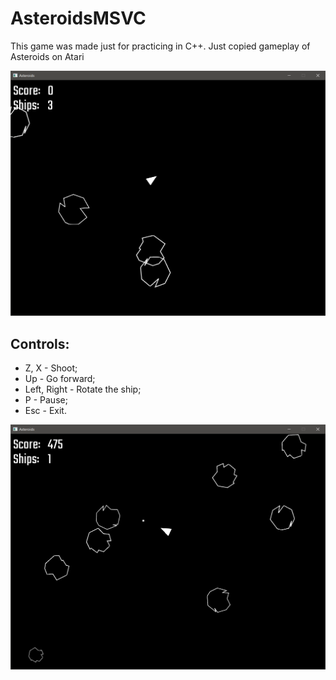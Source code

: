 # AsteroidsMSVC
This game was made just for practicing in C++. Just copied gameplay of Asteroids on Atari

![AsteroidsMSVCimage1](/Screenshots/scrn1.png)


## Controls:
- Z, X - Shoot;
- Up - Go forward;
- Left, Right - Rotate the ship;
- P - Pause;
- Esc - Exit.

![AsteroidsMSVCimage2](/Screenshots/scrn2.png)
